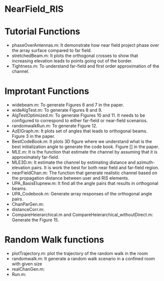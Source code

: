 # NearField_RIS

# Tutorial Functions
- phaseOverAntennas.m: It demonstrate how near field project phase over the array surface compared to far field. 
- stretchedBeam.m: It plots the orthogonal crosses to show that increasing elevation leads to points going out of the border.
- Tightness.m: To understand far-field and first order approximation of the channel. 

# Improtant Functions
- widebeam.m: To generate Figures 6 and 7 in the paper.
- wideAlgTest.m: To generate Figures 8 and 9.
- AlgTestOptimized.m: To generate Figures 10 and 11. It needs  to be configured to correspond to either far-field or near-field scenarios.
- randomwalkRun.m: To generate Figure 12.
- AzElGraph.m: It plots set of angles that leads to orthogonal beams. Figure 3 in the paper. 
- BestCodeBook.m: It plots 3D figure where we understand what is the best initialization angle to generate the code book. Figure [] in the paper.
- MLE.m: It is the function that estimate the channel by assuming that it is approximately far-field. 
- MLE3D.m: It estimate the channel by estimating distance and azimuth-elevation pairs. It is work the best for both near field and far-field region.
- nearFieldChan.m: The function that generate realistic channel based on the propagation distance between user and RIS elements. 
- UPA_BasisElupnew.m: It find all the angle pairs that results in orthogonal beams.
- UPA_Codebook.m: Generate array responses of the orthogonal angle pairs.
- ChanParGen.m: 
- distanceCorr.m:
- CompareHeierarchical.m and CompareHeierarchical_withoutDirect.m: Generate the Figure 15.
  
# Random Walk functions
- plotTrajectory.m: plot the trajectory of the random walk in the room 
- randomwalk.m: It generate a random walk scenario in a confined room with given size 
- realChanGen.m: 
- Run.m: 
 
